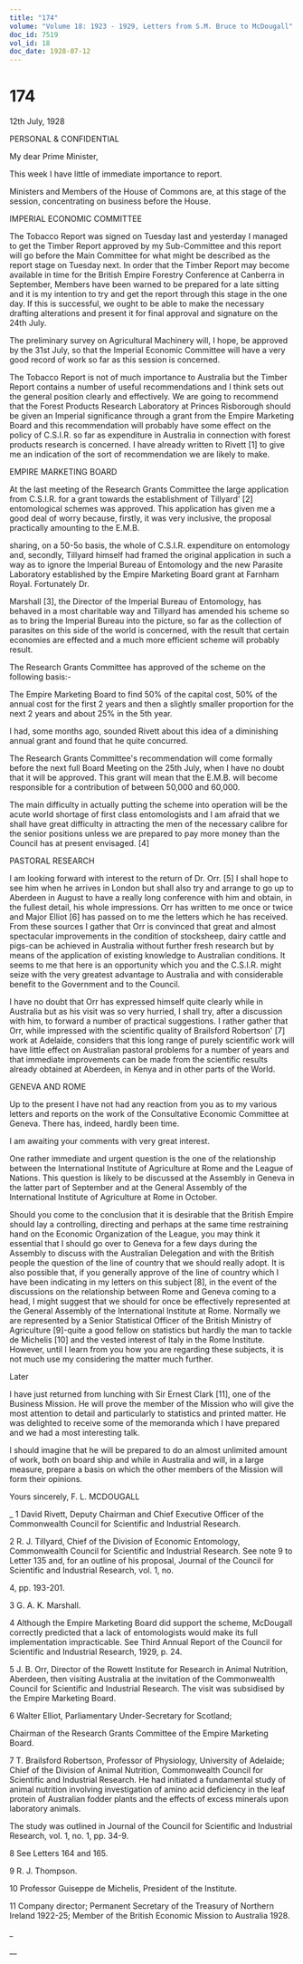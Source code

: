 ```yaml
---
title: "174"
volume: "Volume 18: 1923 - 1929, Letters from S.M. Bruce to McDougall"
doc_id: 7519
vol_id: 18
doc_date: 1928-07-12
---
```


# 174

12th July, 1928

PERSONAL &amp; CONFIDENTIAL

My dear Prime Minister,

This week I have little of immediate importance to report.

Ministers and Members of the House of Commons are, at this stage of the session, concentrating on business before the House.

IMPERIAL ECONOMIC COMMITTEE

The Tobacco Report was signed on Tuesday last and yesterday I managed to get the Timber Report approved by my Sub-Committee and this report will go before the Main Committee for what might be described as the report stage on Tuesday next. In order that the Timber Report may become available in time for the British Empire Forestry Conference at Canberra in September, Members have been warned to be prepared for a late sitting and it is my intention to try and get the report through this stage in the one day. If this is successful, we ought to be able to make the necessary drafting alterations and present it for final approval and signature on the 24th July.

The preliminary survey on Agricultural Machinery will, I hope, be approved by the 31st July, so that the Imperial Economic Committee will have a very good record of work so far as this session is concerned.

The Tobacco Report is not of much importance to Australia but the Timber Report contains a number of useful recommendations and I think sets out the general position clearly and effectively. We are going to recommend that the Forest Products Research Laboratory at Princes Risborough should be given an Imperial significance through a grant from the Empire Marketing Board and this recommendation will probably have some effect on the policy of C.S.I.R. so far as expenditure in Australia in connection with forest products research is concerned. I have already written to Rivett [1] to give me an indication of the sort of recommendation we are likely to make.

EMPIRE MARKETING BOARD

At the last meeting of the Research Grants Committee the large application from C.S.I.R. for a grant towards the establishment of Tillyard' [2] entomological schemes was approved. This application has given me a good deal of worry because, firstly, it was very inclusive, the proposal practically amounting to the E.M.B.

sharing, on a 50-5o basis, the whole of C.S.I.R. expenditure on entomology and, secondly, Tillyard himself had framed the original application in such a way as to ignore the Imperial Bureau of Entomology and the new Parasite Laboratory established by the Empire Marketing Board grant at Farnham Royal. Fortunately Dr.

Marshall [3], the Director of the Imperial Bureau of Entomology, has behaved in a most charitable way and Tillyard has amended his scheme so as to bring the Imperial Bureau into the picture, so far as the collection of parasites on this side of the world is concerned, with the result that certain economies are effected and a much more efficient scheme will probably result.

The Research Grants Committee has approved of the scheme on the following basis:-

The Empire Marketing Board to find 50% of the capital cost, 50% of the annual cost for the first 2 years and then a slightly smaller proportion for the next 2 years and about 25% in the 5th year.

I had, some months ago, sounded Rivett about this idea of a diminishing annual grant and found that he quite concurred.

The Research Grants Committee's recommendation will come formally before the next full Board Meeting on the 25th July, when I have no doubt that it will be approved. This grant will mean that the E.M.B. will become responsible for a contribution of between 50,000 and 60,000.

The main difficulty in actually putting the scheme into operation will be the acute world shortage of first class entomologists and I am afraid that we shall have great difficulty in attracting the men of the necessary calibre for the senior positions unless we are prepared to pay more money than the Council has at present envisaged. [4]

PASTORAL RESEARCH

I am looking forward with interest to the return of Dr. Orr. [5] I shall hope to see him when he arrives in London but shall also try and arrange to go up to Aberdeen in August to have a really long conference with him and obtain, in the fullest detail, his whole impressions. Orr has written to me once or twice and Major Elliot [6] has passed on to me the letters which he has received. From these sources I gather that Orr is convinced that great and almost spectacular improvements in the condition of stocksheep, dairy cattle and pigs-can be achieved in Australia without further fresh research but by means of the application of existing knowledge to Australian conditions. It seems to me that here is an opportunity which you and the C.S.I.R. might seize with the very greatest advantage to Australia and with considerable benefit to the Government and to the Council.

I have no doubt that Orr has expressed himself quite clearly while in Australia but as his visit was so very hurried, I shall try, after a discussion with him, to forward a number of practical suggestions. I rather gather that Orr, while impressed with the scientific quality of Brailsford Robertson' [7] work at Adelaide, considers that this long range of purely scientific work will have little effect on Australian pastoral problems for a number of years and that immediate improvements can be made from the scientific results already obtained at Aberdeen, in Kenya and in other parts of the World.

GENEVA AND ROME

Up to the present I have not had any reaction from you as to my various letters and reports on the work of the Consultative Economic Committee at Geneva. There has, indeed, hardly been time.

I am awaiting your comments with very great interest.

One rather immediate and urgent question is the one of the relationship between the International Institute of Agriculture at Rome and the League of Nations. This question is likely to be discussed at the Assembly in Geneva in the latter part of September and at the General Assembly of the International Institute of Agriculture at Rome in October.

Should you come to the conclusion that it is desirable that the British Empire should lay a controlling, directing and perhaps at the same time restraining hand on the Economic Organization of the League, you may think it essential that I should go over to Geneva for a few days during the Assembly to discuss with the Australian Delegation and with the British people the question of the line of country that we should really adopt. It is also possible that, if you generally approve of the line of country which I have been indicating in my letters on this subject [8], in the event of the discussions on the relationship between Rome and Geneva coming to a head, I might suggest that we should for once be effectively represented at the General Assembly of the International Institute at Rome. Normally we are represented by a Senior Statistical Officer of the British Ministry of Agriculture [9]-quite a good fellow on statistics but hardly the man to tackle de Michelis [10] and the vested interest of Italy in the Rome Institute. However, until I learn from you how you are regarding these subjects, it is not much use my considering the matter much further.

Later

I have just returned from lunching with Sir Ernest Clark [11], one of the Business Mission. He will prove the member of the Mission who will give the most attention to detail and particularly to statistics and printed matter. He was delighted to receive some of the memoranda which I have prepared and we had a most interesting talk.

I should imagine that he will be prepared to do an almost unlimited amount of work, both on board ship and while in Australia and will, in a large measure, prepare a basis on which the other members of the Mission will form their opinions.

Yours sincerely, F. L. MCDOUGALL 

_ 1 David Rivett, Deputy Chairman and Chief Executive Officer of the Commonwealth Council for Scientific and Industrial Research.

2 R. J. Tillyard, Chief of the Division of Economic Entomology, Commonwealth Council for Scientific and Industrial Research. See note 9 to Letter 135 and, for an outline of his proposal, Journal of the Council for Scientific and Industrial Research, vol. 1, no.

4, pp. 193-201.

3 G. A. K. Marshall.

4 Although the Empire Marketing Board did support the scheme, McDougall correctly predicted that a lack of entomologists would make its full implementation impracticable. See Third Annual Report of the Council for Scientific and Industrial Research, 1929, p. 24.

5 J. B. Orr, Director of the Rowett Institute for Research in Animal Nutrition, Aberdeen, then visiting Australia at the invitation of the Commonwealth Council for Scientific and Industrial Research. The visit was subsidised by the Empire Marketing Board.

6 Walter Elliot, Parliamentary Under-Secretary for Scotland;

Chairman of the Research Grants Committee of the Empire Marketing Board.

7 T. Brailsford Robertson, Professor of Physiology, University of Adelaide; Chief of the Division of Animal Nutrition, Commonwealth Council for Scientific and Industrial Research. He had initiated a fundamental study of animal nutrition involving investigation of amino acid deficiency in the leaf protein of Australian fodder plants and the effects of excess minerals upon laboratory animals.

The study was outlined in Journal of the Council for Scientific and Industrial Research, vol. 1, no. 1, pp. 34-9.

8 See Letters 164 and 165.

9 R. J. Thompson.

10 Professor Guiseppe de Michelis, President of the Institute.

11 Company director; Permanent Secretary of the Treasury of Northern Ireland 1922-25; Member of the British Economic Mission to Australia 1928.

_

__
